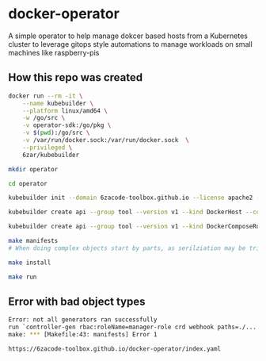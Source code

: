 # docker-operator
A simple operator to help manage dokcer based hosts from a Kubernetes cluster to leverage gitops style automations to manage workloads on small machines like raspberry-pis



## How this repo was created

```bash 
docker run --rm -it \
    --name kubebuilder \
    --platform linux/amd64 \
    -w /go/src \
    -v operator-sdk:/go/pkg \
    -v $(pwd):/go/src \
    -v /var/run/docker.sock:/var/run/docker.sock  \
    --privileged \
    6zar/kubebuilder

mkdir operator

cd operator

kubebuilder init --domain 6zacode-toolbox.github.io --license apache2 --owner "6zacode-toolbox" --repo github.com/6zacode-toolbox/docker-operator/operator

kubebuilder create api --group tool --version v1 --kind DockerHost --controller --resource

kubebuilder create api --group tool --version v1 --kind DockerComposeRunner --controller --resource

make manifests
# When doing complex objects start by parts, as serilziation may be tricky

make install

make run
```

## Error with bad object types
```bash 
Error: not all generators ran successfully
run `controller-gen rbac:roleName=manager-role crd webhook paths=./... output:crd:artifacts:config=config/crd/bases -w` to see all available markers, or `controller-gen rbac:roleName=manager-role crd webhook paths=./... output:crd:artifacts:config=config/crd/bases -h` for usage
make: *** [Makefile:43: manifests] Error 1
```

```bash 
https://6zacode-toolbox.github.io/docker-operator/index.yaml
```